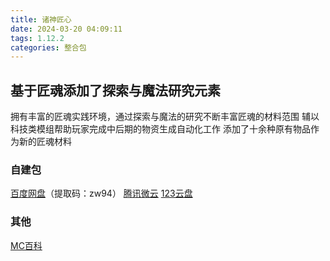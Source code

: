 ```yaml
---
title: 诸神匠心
date: 2024-03-20 04:09:11
tags: 1.12.2
categories: 整合包
---
```


## 基于匠魂添加了探索与魔法研究元素
拥有丰富的匠魂实践环境，通过探索与魔法的研究不断丰富匠魂的材料范围
辅以科技类模组帮助玩家完成中后期的物资生成自动化工作
添加了十余种原有物品作为新的匠魂材料

### 自建包

[百度网盘](https://pan.baidu.com/s/1XQWEAeKLop575NIQEn-CEg?pwd=zw94)（提取码：zw94）
[腾讯微云](https://share.weiyun.com/2lrX4WoU)
[123云盘](https://www.123pan.com/s/3SfXjv-DRzov.html)

### 其他

[MC百科](https://www.mcmod.cn/modpack/394.html)